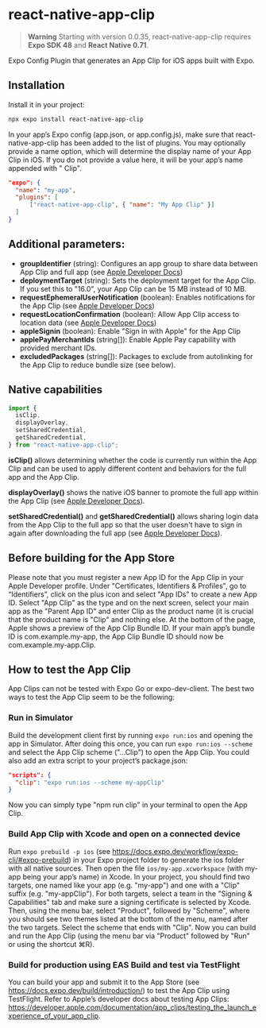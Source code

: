 # react-native-app-clip

> **Warning**
> Starting with version 0.0.35, react-native-app-clip requires **Expo SDK 48** and **React Native 0.71**.

Expo Config Plugin that generates an App Clip for iOS apps built with Expo.

## Installation

Install it in your project:

```sh
npx expo install react-native-app-clip
```

In your app’s Expo config (app.json, or app.config.js), make sure that react-native-app-clip has been added to the list of plugins. You may optionally provide a name option, which will determine the display name of your App Clip in iOS. If you do not provide a value here, it will be your app’s name appended with " Clip".

```app.json
"expo": {
  "name": "my-app",
  "plugins": [
      ["react-native-app-clip", { "name": "My App Clip" }]
  ]
}
```

## Additional parameters:

- **groupIdentifier** (string): Configures an app group to share data between App Clip and full app (see [Apple Developer Docs](https://developer.apple.com/documentation/xcode/configuring-app-groups))
- **deploymentTarget** (string): Sets the deployment target for the App Clip. If you set this to "16.0", your App Clip can be 15 MB instead of 10 MB.
- **requestEphemeralUserNotification** (boolean): Enables notifications for the App Clip (see [Apple Developer Docs](https://developer.apple.com/documentation/app_clips/enabling_notifications_in_app_clips))
- **requestLocationConfirmation** (boolean): Allow App Clip access to location data (see [Apple Developer Docs](https://developer.apple.com/documentation/app_clips/confirming_the_user_s_physical_location))
- **appleSignin** (boolean): Enable "Sign in with Apple" for the App Clip
- **applePayMerchantIds** (string[]): Enable Apple Pay capability with provided merchant IDs.
- **excludedPackages** (string[]): Packages to exclude from autolinking for the App Clip to reduce bundle size (see below).

## Native capabilities

```typescript
import {
  isClip,
  displayOverlay,
  setSharedCredential,
  getSharedCredential,
} from "react-native-app-clip";
```

**isClip()** allows determining whether the code is currently run within the App Clip and can be used to apply different content and behaviors for the full app and the App Clip.

**displayOverlay()** shows the native iOS banner to promote the full app within the App Clip (see [Apple Developer Docs](https://developer.apple.com/documentation/app_clips/recommending_your_app_to_app_clip_users)).

**setSharedCredential()** and **getSharedCredential()** allows sharing login data from the App Clip to the full app so that the user doesn't have to sign in again after downloading the full app (see [Apple Developer Docs](https://developer.apple.com/documentation/app_clips/sharing_data_between_your_app_clip_and_your_full_app)).

## Before building for the App Store

Please note that you must register a new App ID for the App Clip in your Apple Developer profile. Under "Certificates, Identifiers & Profiles", go to “Identifiers”, click on the plus icon and select "App IDs" to create a new App ID. Select "App Clip" as the type and on the next screen, select your main app as the "Parent App ID" and enter Clip as the product name (it is crucial that the product name is "Clip" and nothing else. At the bottom of the page, Apple shows a preview of the App Clip Bundle ID. If your main app’s bundle ID is com.example.my-app, the App Clip Bundle ID should now be com.example.my-app.Clip.

## How to test the App Clip

App Clips can not be tested with Expo Go or expo-dev-client. The best two ways to test the App Clip seem to be the following:

### Run in Simulator

Build the development client first by running `expo run:ios` and opening the app in Simulator. After doing this once, you can run `expo run:ios --scheme` and select the App Clip scheme ("...Clip") to open the App Clip. You could also add an extra script to your project’s package.json:

```package.json
"scripts": {
  "clip": "expo run:ios --scheme my-appClip"
}
```

Now you can simply type "npm run clip" in your terminal to open the App Clip.

### Build App Clip with Xcode and open on a connected device

Run `expo prebuild -p ios` (see https://docs.expo.dev/workflow/expo-cli/#expo-prebuild) in your Expo project folder to generate the ios folder with all native sources. Then open the file `ios/my-app.xcworkspace` (with my-app being your app’s name) in Xcode. In your project, you should find two targets, one named like your app (e.g. "my-app") and one with a "Clip" suffix (e.g. "my-appClip"). For both targets, select a team in the "Signing & Capabilities" tab and make sure a signing certificate is selected by Xcode. Then, using the menu bar, select "Product", followed by "Scheme", where you should see two themes listed at the bottom of the menu, named after the two targets. Select the scheme that ends with "Clip". Now you can build and run the App Clip (using the menu bar via "Product" followed by "Run" or using the shortcut ⌘R).

### Build for production using EAS Build and test via TestFlight

You can build your app and submit it to the App Store (see https://docs.expo.dev/build/introduction/) to test the App Clip using TestFlight. Refer to Apple’s developer docs about testing App Clips: https://developer.apple.com/documentation/app_clips/testing_the_launch_experience_of_your_app_clip.
